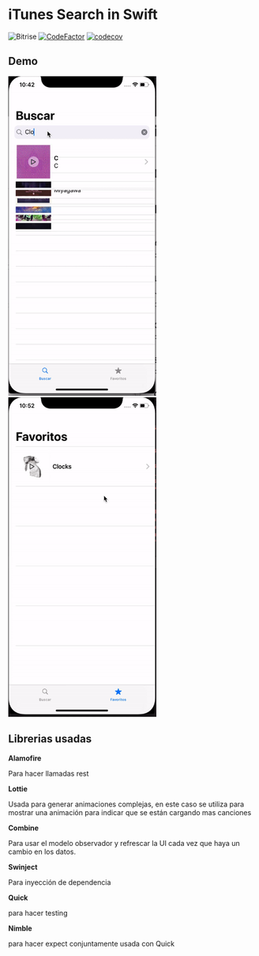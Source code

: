 
  

# iTunes Search in Swift

![Bitrise](https://app.bitrise.io/app/da713d57c78a24f4/status.svg?token=wXxirhkCQA3T2tEKHMmvwA&branch=master) [![CodeFactor](https://www.codefactor.io/repository/github/transmigrado/itunessearchswift/badge)](https://www.codefactor.io/repository/github/transmigrado/itunessearchswift) [![codecov](https://codecov.io/gh/Transmigrado/iTunesSearchSwift/branch/master/graph/badge.svg)](https://codecov.io/gh/Transmigrado/iTunesSearchSwift)

  
  

## Demo

<img  width="300"  height="646"  alt="ScreenShoot1"  src="https://github.com/Transmigrado/iTunesSearchSwift/blob/master/Demo-Images/ezgif-6-11892d5a51cb.gif?raw=true">  <img  width="300"  height="646"  alt="ScreenShoot1"  src="https://github.com/Transmigrado/iTunesSearchSwift/blob/master/Demo-Images/ezgif-6-506d493b755d.gif?raw=true">


## Librerias usadas

  
**Alamofire**

Para hacer llamadas rest

  

**Lottie**

Usada para generar animaciones complejas, en este caso se utiliza para mostrar una animación para indicar que se están cargando mas canciones

  

**Combine**

Para usar el modelo observador y refrescar la UI cada vez que haya un cambio en los datos.

  

**Swinject**

Para inyección de dependencia

  

**Quick**

para hacer testing

  

**Nimble**

para hacer expect conjuntamente usada con Quick